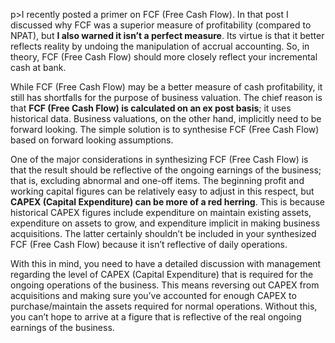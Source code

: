 p>I recently posted a primer on FCF (Free Cash Flow). In that post I discussed why FCF was a superior measure of profitability (compared to NPAT), but <strong>I also warned it isn&#8217;t a perfect measure</strong>. Its virtue is that it better reflects reality by undoing the manipulation of accrual accounting. So, in theory, FCF (Free Cash Flow) should more closely reflect your incremental cash at bank.</p><p>While FCF (Free Cash Flow) may be a better measure of cash profitability, it still has shortfalls for the purpose of business valuation. The chief reason is that <strong>FCF (Free Cash Flow) is calculated on an ex post basis</strong>; it uses historical data. Business valuations, on the other hand, implicitly need to be forward looking. The simple solution is to synthesise FCF (Free Cash Flow) based on forward looking assumptions.</p><p>One of the major considerations in synthesizing FCF (Free Cash Flow) is that the result should be reflective of the ongoing earnings of the business; that is, excluding abnormal and one-off items. The beginning profit and working capital figures can be relatively easy to adjust in this respect, but <strong>CAPEX (Capital Expenditure) can be more of a red herring</strong>. This is because historical CAPEX figures include expenditure on maintain existing assets, expenditure on assets to grow, and expenditure implicit in making business acquisitions. The latter certainly shouldn&#8217;t be included in your synthesized FCF (Free Cash Flow) because it isn&#8217;t reflective of daily operations.</p><p>With this in mind, you need to have a detailed discussion with management regarding the level of CAPEX (Capital Expenditure) that is required for the ongoing operations of the business. This means reversing out CAPEX from acquisitions and making sure you&#8217;ve accounted for enough CAPEX to purchase/maintain the assets required for normal operations. Without this, you can&#8217;t hope to arrive at a figure that is reflective of the real ongoing earnings of the business.</p>

